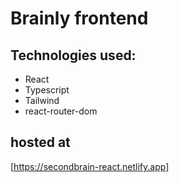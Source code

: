 # Brainly frontend

## Technologies used:

- React
- Typescript
- Tailwind
- react-router-dom

## hosted at
[https://secondbrain-react.netlify.app]
